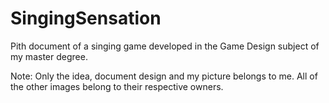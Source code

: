 # SingingSensation
Pith document of a singing game developed in the Game Design subject of my master degree.

Note: Only the idea, document design and my picture belongs to me. All of the other images belong to their respective owners.
